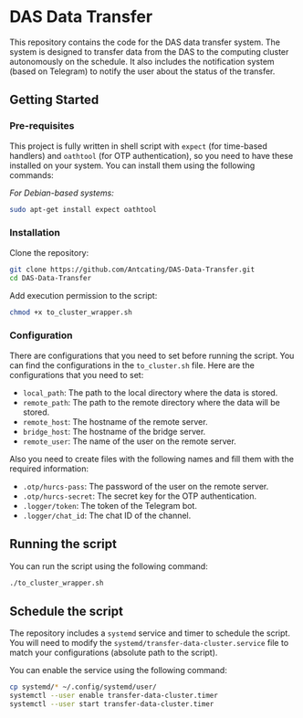 # DAS Data Transfer

This repository contains the code for the DAS data transfer system. The system is designed to transfer data from the DAS to the computing cluster autonomously on the schedule. It also includes the notification system (based on Telegram) to notify the user about the status of the transfer.

## Getting Started

### Pre-requisites
This project is fully written in shell script with `expect` (for time-based handlers) and `oathtool` (for OTP authentication), so you need to have these installed on your system. You can install them using the following commands:

*For Debian-based systems:*
```bash
sudo apt-get install expect oathtool
```

### Installation

Clone the repository:
```bash
git clone https://github.com/Antcating/DAS-Data-Transfer.git
cd DAS-Data-Transfer
```

Add execution permission to the script:
```bash
chmod +x to_cluster_wrapper.sh
```

### Configuration

There are configurations that you need to set before running the script. You can find the configurations in the `to_cluster.sh` file. Here are the configurations that you need to set:

- `local_path`: The path to the local directory where the data is stored.
- `remote_path`: The path to the remote directory where the data will be stored.
- `remote_host`: The hostname of the remote server.
- `bridge_host`: The hostname of the bridge server.
- `remote_user`: The name of the user on the remote server.

Also you need to create files with the following names and fill them with the required information:
- `.otp/hurcs-pass`: The password of the user on the remote server.
- `.otp/hurcs-secret`: The secret key for the OTP authentication.
- `.logger/token`: The token of the Telegram bot.
- `.logger/chat_id`: The chat ID of the channel.

## Running the script

You can run the script using the following command:
```bash
./to_cluster_wrapper.sh
```

## Schedule the script

The repository includes a `systemd` service and timer to schedule the script. You will need to modify the `systemd/transfer-data-cluster.service` file to match your configurations (absolute path to the script).

You can enable the service using the following command:
```bash
cp systemd/* ~/.config/systemd/user/
systemctl --user enable transfer-data-cluster.timer
systemctl --user start transfer-data-cluster.timer
```
